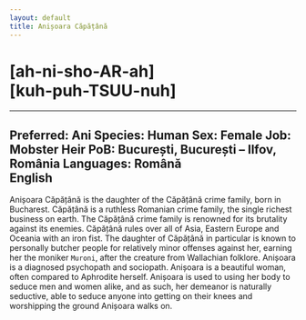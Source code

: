 ```yaml
---
layout: default
title: Anișoara Căpățână
---
```


# [ah-ni-sho-AR-ah]<br>[kuh-puh-TSUU-nuh]

---
Preferred: Ani
Species: Human
Sex: Female
Job: Mobster Heir
PoB: București, București – Ilfov, România
Languages: Română<br>English
---

Anișoara Căpățână is the daughter of the Căpățână crime family, born in Bucharest. Căpățână is a ruthless Romanian crime family, the single richest business on earth. The Căpățână crime family is renowned for its brutality against its enemies. Căpățână rules over all of Asia, Eastern Europe and Oceania with an iron fist. The daughter of Căpățână in particular is known to personally butcher people for relatively minor offenses against her, earning her the moniker `Muroni`, after the creature from Wallachian folklore. Anișoara is a diagnosed psychopath and sociopath. Anișoara is a beautiful woman, often compared to Aphrodite herself. Anișoara is used to using her body to seduce men and women alike, and as such, her demeanor is naturally seductive, able to seduce anyone into getting on their knees and worshipping the ground Anișoara walks on.